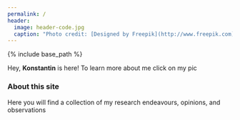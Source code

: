 ```yaml
---
permalink: / 
header:
  image: header-code.jpg
  caption: "Photo credit: [Designed by Freepik](http://www.freepik.com)"
---
```


{% include base_path %}

Hey, __Konstantin__ is here! To learn more about me click on my pic

### About this site

Here you will find a collection of my research endeavours, opinions, and observations




